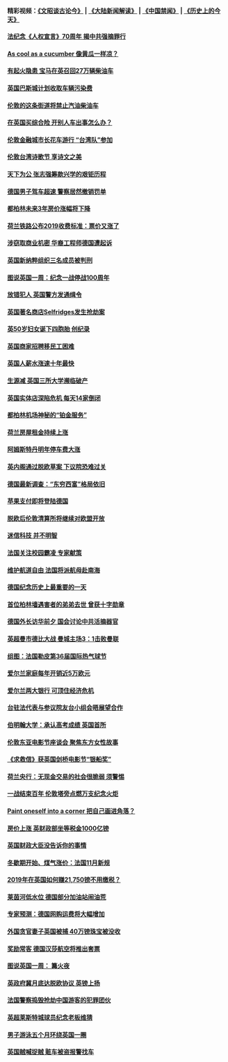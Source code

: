 #### 精彩视频：[《文昭谈古论今》](https://github.com/gfw-breaker/wenzhao/blob/master/README.md?t=11190331) | [《大陆新闻解读》](https://github.com/gfw-breaker/ntdtv-comedy/blob/master/README.md?t=11190331) | [《中国禁闻》](https://github.com/gfw-breaker/ntdtv-news/blob/master/README.md?t=11190331) | [《历史上的今天》](https://github.com/gfw-breaker/today-in-history/blob/master/README.md?t=11190331) 

#### [法纪念《人权宣言》70周年 揭中共强摘罪行](../pages/nsc974/n10860106.md?t=11190331) 

#### [As cool as a cucumber 像黄瓜一样凉？](../pages/nsc974/n10859489.md?t=11190331) 

#### [有起火隐患 宝马在英召回27万辆柴油车](../pages/nsc974/n10859484.md?t=11190331) 

#### [英国巴斯城计划收取车辆污染费](../pages/nsc974/n10859479.md?t=11190331) 

#### [伦敦的这条街道将禁止汽油柴油车](../pages/nsc974/n10859470.md?t=11190331) 

#### [在英国买综合险 开别人车出事怎么办？](../pages/nsc974/n10859464.md?t=11190331) 

#### [伦敦金融城市长花车游行 “台湾队”参加](../pages/nsc974/n10858774.md?t=11190331) 

#### [伦敦台湾诗歌节 享诗文之美](../pages/nsc974/n10858757.md?t=11190331) 

#### [天下为公 张志强筹款兴学的艰钜历程](../pages/nsc974/n10858732.md?t=11190331) 

#### [德国男子驾车超速 警察居然撤销罚单](../pages/nsc974/n10856259.md?t=11190331) 

#### [都柏林未来3年房价涨幅将下降](../pages/nsc974/n10856230.md?t=11190331) 

#### [荷兰铁路公布2019收费标准：票价又涨了](../pages/nsc974/n10856218.md?t=11190331) 

#### [涉窃取商业机密 华裔工程师德国遭起诉](../pages/nsc974/n10854819.md?t=11190331) 

#### [英国新纳粹组织三名成员被判刑](../pages/nsc974/n10854209.md?t=11190331) 

#### [图说英国一周：纪念一战停战100周年](../pages/nsc974/n10854258.md?t=11190331) 

#### [放错犯人 英国警方发通缉令](../pages/nsc974/n10854253.md?t=11190331) 

#### [英国著名商店Selfridges发生抢劫案](../pages/nsc974/n10854242.md?t=11190331) 

#### [英50岁妇女诞下四胞胎 创纪录](../pages/nsc974/n10854237.md?t=11190331) 

#### [英国商家招聘移民工困难](../pages/nsc974/n10854233.md?t=11190331) 

#### [英国人薪水涨速十年最快](../pages/nsc974/n10854228.md?t=11190331) 

#### [生源减 英国三所大学濒临破产](../pages/nsc974/n10854219.md?t=11190331) 

#### [英国实体店深陷危机 每天14家倒闭](../pages/nsc974/n10854195.md?t=11190331) 

#### [都柏林机场神秘的“铂金服务”](../pages/nsc974/n10853840.md?t=11190331) 

#### [荷兰房屋租金持续上涨](../pages/nsc974/n10853784.md?t=11190331) 

#### [阿姆斯特丹明年停车费大涨](../pages/nsc974/n10853736.md?t=11190331) 

#### [英内阁通过脱欧草案 下议院恐难过关](../pages/nsc974/n10852462.md?t=11190331) 

#### [德国最新调查：“东穷西富”格局依旧](../pages/nsc974/n10852268.md?t=11190331) 

#### [苹果支付即将登陆德国](../pages/nsc974/n10852246.md?t=11190331) 

#### [脱欧后伦敦清算所将继续对欧盟开放](../pages/nsc974/n10852082.md?t=11190331) 

#### [迷信科技 并不明智](../pages/nsc974/n10851197.md?t=11190331) 

#### [法国关注校园霸凌 专家献策](../pages/nsc974/n10851199.md?t=11190331) 

#### [维护航道自由 法国将派航母赴南海](../pages/nsc974/n10851001.md?t=11190331) 

#### [德国纪念历史上最重要的一天](../pages/nsc974/n10849304.md?t=11190331) 

#### [首位柏林墙遇害者的弟弟去世 曾获十字勋章](../pages/nsc974/n10849268.md?t=11190331) 

#### [德国外长访华前夕 国会讨论中共活摘器官](../pages/nsc974/n10848903.md?t=11190331) 

#### [英超曼市德比大战 曼城主场3：1击败曼联](../pages/nsc974/n10848899.md?t=11190331) 

#### [组图：法国勒皮第36届国际热气球节](../pages/nsc974/n10845459.md?t=11190331) 

#### [爱尔兰家庭每年开销近5万欧元](../pages/nsc974/n10844726.md?t=11190331) 

#### [爱尔兰两大银行 可顶住经济危机](../pages/nsc974/n10844706.md?t=11190331) 

#### [台驻法代表与参议院友台小组会晤展望合作](../pages/nsc974/n10843796.md?t=11190331) 

#### [伯明翰大学：承认高考成绩 英国首所](../pages/nsc974/n10843334.md?t=11190331) 

#### [伦敦东亚电影节座谈会 聚焦东方女性故事](../pages/nsc974/n10843306.md?t=11190331) 

#### [《求救信》获英国剑桥电影节“银船奖”](../pages/nsc974/n10842268.md?t=11190331) 

#### [荷兰央行：无现金交易的社会很脆弱 须警惕](../pages/nsc974/n10841150.md?t=11190331) 

#### [一战结束百年 伦敦塔旁点燃万支纪念火炬](../pages/nsc974/n10841092.md?t=11190331) 

#### [Paint oneself into a corner 把自己画进角落？](../pages/nsc974/n10841190.md?t=11190331) 

#### [房价上涨 英财政部坐等税金1000亿镑](../pages/nsc974/n10841187.md?t=11190331) 

#### [英国财政大臣没告诉你的事情](../pages/nsc974/n10841141.md?t=11190331) 

#### [冬歇期开始、煤气涨价：法国11月新规](../pages/nsc974/n10841075.md?t=11190331) 

#### [2019年在英国如何赚21,750镑不用缴税？](../pages/nsc974/n10841101.md?t=11190331) 

#### [莱茵河低水位 德国部分加油站闹油荒](../pages/nsc974/n10841002.md?t=11190331) 

#### [专家预测：德国网购运费将大幅增加](../pages/nsc974/n10840951.md?t=11190331) 

#### [外国贪官妻子英国被捕 40万镑珠宝被没收](../pages/nsc974/n10838830.md?t=11190331) 

#### [奖励常客 德国汉莎航空将推出套票](../pages/nsc974/n10838351.md?t=11190331) 

#### [图说英国一周： 篝火夜](../pages/nsc974/n10838913.md?t=11190331) 

#### [英政府冀月底达脱欧协议 英镑上扬](../pages/nsc974/n10838808.md?t=11190331) 

#### [法国警察捣毁抢劫中国游客的犯罪团伙](../pages/nsc974/n10838404.md?t=11190331) 

#### [英超莱斯特城球员纪念老板维猜](../pages/nsc974/n10838894.md?t=11190331) 

#### [男子游泳五个月环绕英国一圈](../pages/nsc974/n10838885.md?t=11190331) 

#### [英国贼喊捉贼 赃车被盗报警找车](../pages/nsc974/n10838877.md?t=11190331) 

